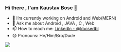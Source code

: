### Hi there , I'am Kaustav Bose 👋
- 🔭 I’m currently working on Android and Web(MERN)
- 💬 Ask me about Android , JAVA , C , Web
- 📫 How to reach me: [LinkedIn - @kbosedbl](https://www.linkedin.com/in/kaustav-bose-3433b1187/)
- 😄 Pronouns: He/Him/Bro/Dude
<img src="https://github-readme-stats.vercel.app/api?username=kbosedbl&&show_icons=true&title_color=ffffff&icon_color=ffff00&text_color=daf7dc&bg_color=008000">
